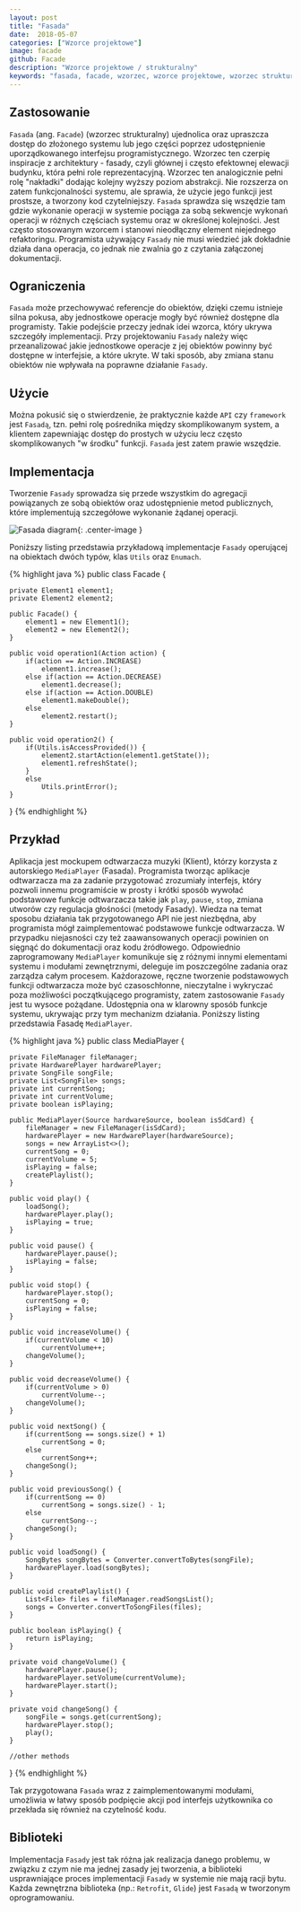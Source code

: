 ```yaml
---
layout: post
title: "Fasada"
date:  2018-05-07
categories: ["Wzorce projektowe"]
image: facade
github: Facade
description: "Wzorce projektowe / strukturalny"
keywords: "fasada, facade, wzorzec, wzorce projektowe, wzorzec strukturalny, design patterns, android, java, programowanie"
---
```


## Zastosowanie
`Fasada` (ang. `Facade`) (wzorzec strukturalny) ujednolica oraz upraszcza dostęp do złożonego systemu lub jego części poprzez udostępnienie uporządkowanego interfejsu programistycznego. Wzorzec ten czerpię inspiracje z architektury - fasady, czyli głównej i często efektownej elewacji budynku, która pełni role reprezentacyjną. Wzorzec ten analogicznie pełni rolę "nakładki" dodając kolejny wyższy poziom abstrakcji. Nie rozszerza on zatem funkcjonalności systemu, ale sprawia, że użycie jego funkcji jest prostsze, a tworzony kod czytelniejszy. `Fasada` sprawdza się wszędzie tam gdzie wykonanie operacji w systemie pociąga za sobą sekwencje wykonań operacji w różnych częściach systemu oraz w określonej kolejności. Jest często stosowanym wzorcem i stanowi nieodłączny element niejednego refaktoringu. Programista używający `Fasady` nie musi wiedzieć jak dokładnie działa dana operacja, co jednak nie zwalnia go z czytania załączonej dokumentacji.

## Ograniczenia
`Fasada` może przechowywać referencje do obiektów, dzięki czemu istnieje silna pokusa, aby jednostkowe operacje mogły być również dostępne dla programisty. Takie podejście przeczy jednak idei wzorca, który ukrywa szczegóły implementacji. Przy projektowaniu `Fasady` należy więc przeanalizować jakie jednostkowe operacje z jej obiektów powinny być dostępne w interfejsie, a które ukryte. W taki sposób, aby zmiana stanu obiektów nie wpływała na poprawne działanie `Fasady`. 

## Użycie
Można pokusić się o stwierdzenie, że praktycznie każde `API` czy `framework` jest `Fasadą`, tzn. pełni rolę pośrednika między skomplikowanym system, a klientem zapewniając dostęp do prostych w użyciu lecz często skomplikowanych "w środku" funkcji. `Fasada` jest zatem prawie wszędzie.

## Implementacja
Tworzenie `Fasady` sprowadza się przede wszystkim do agregacji powiązanych ze sobą obiektów oraz udostępnienie metod publicznych, które implementują szczegółowe wykonanie żądanej operacji. 

![Fasada diagram](/assets/img/diagrams/facade.svg){: .center-image }

Poniższy listing przedstawia przykładową implementacje `Fasady` operującej na obiektach dwóch typów, klas `Utils` oraz `Enumach`.

{% highlight java %}
public class Facade {
    
    private Element1 element1;
    private Element2 element2;

    public Facade() {
        element1 = new Element1();
        element2 = new Element2();
    }

    public void operation1(Action action) {
        if(action == Action.INCREASE)
            element1.increase();
        else if(action == Action.DECREASE)
            element1.decrease();
        else if(action == Action.DOUBLE)
            element1.makeDouble();
        else
            element2.restart();
    }

    public void operation2() {
    	if(Utils.isAccessProvided()) {
            element2.startAction(element1.getState());
            element1.refreshState();
        }
        else
            Utils.printError();
    }
}
{% endhighlight %}

## Przykład
Aplikacja jest mockupem odtwarzacza muzyki (Klient), którzy korzysta z autorskiego `MediaPlayer` (Fasada). Programista tworząc aplikacje odtwarzacza ma za zadanie przygotować zrozumiały interfejs, który pozwoli innemu programiście w prosty i krótki sposób wywołać podstawowe funkcje odtwarzacza takie jak `play`, `pause`, `stop`, zmiana utworów czy regulacja głośności (metody Fasady). Wiedza na temat sposobu działania tak przygotowanego API nie jest niezbędna, aby programista mógł zaimplementować podstawowe funkcje odtwarzacza. W przypadku niejasności czy też zaawansowanych operacji powinien on sięgnąć do dokumentacji oraz kodu źródłowego. Odpowiednio zaprogramowany `MediaPlayer` komunikuje się z różnymi innymi elementami systemu i modułami zewnętrznymi, deleguje im poszczególne zadania oraz zarządza całym procesem. Każdorazowe, ręczne tworzenie podstawowych funkcji odtwarzacza może być czasoschłonne, nieczytalne i wykryczać poza możliwości początkującego programisty, zatem zastosowanie `Fasady` jest tu wysoce pożądane. Udostępnia ona w klarowny sposób funkcje systemu, ukrywając przy tym mechanizm działania. Poniższy listing przedstawia Fasadę `MediaPlayer`.

{% highlight java %}
public class MediaPlayer {

    private FileManager fileManager;
    private HardwarePlayer hardwarePlayer;
    private SongFile songFile;
    private List<SongFile> songs;
    private int currentSong;
    private int currentVolume;
    private boolean isPlaying;

    public MediaPlayer(Source hardwareSource, boolean isSdCard) {
        fileManager = new FileManager(isSdCard);
        hardwarePlayer = new HardwarePlayer(hardwareSource);
        songs = new ArrayList<>();
        currentSong = 0;
        currentVolume = 5;
        isPlaying = false;
        createPlaylist();
    }

    public void play() {
        loadSong();
        hardwarePlayer.play();
        isPlaying = true;
    }

    public void pause() {
        hardwarePlayer.pause();
        isPlaying = false;
    }

    public void stop() {
        hardwarePlayer.stop();
        currentSong = 0;
        isPlaying = false;
    }

    public void increaseVolume() {
        if(currentVolume < 10)
            currentVolume++;
        changeVolume();
    }

    public void decreaseVolume() {
        if(currentVolume > 0)
            currentVolume--;
        changeVolume();
    }

    public void nextSong() {
        if(currentSong == songs.size() + 1)
            currentSong = 0;
        else
            currentSong++;
        changeSong();
    }

    public void previousSong() {
        if(currentSong == 0)
            currentSong = songs.size() - 1;
        else
            currentSong--;
        changeSong();
    }

    public void loadSong() {
        SongBytes songBytes = Converter.convertToBytes(songFile);
        hardwarePlayer.load(songBytes);
    }

    public void createPlaylist() {
        List<File> files = fileManager.readSongsList();
        songs = Converter.convertToSongFiles(files);
    }
    
    public boolean isPlaying() {
        return isPlaying;
    }

    private void changeVolume() {
        hardwarePlayer.pause();
        hardwarePlayer.setVolume(currentVolume);
        hardwarePlayer.start();
    }

    private void changeSong() {
        songFile = songs.get(currentSong);
        hardwarePlayer.stop();
        play();
    }

    //other methods
}
{% endhighlight %}

Tak przygotowana `Fasada` wraz z zaimplementowanymi modułami, umożliwia w łatwy sposób podpięcie akcji pod interfejs użytkownika co przekłada się również na czytelność kodu.

## Biblioteki
Implementacja `Fasady` jest tak różna jak realizacja danego problemu, w związku z czym nie ma jednej zasady jej tworzenia, a biblioteki usprawniające proces implementacji `Fasady` w systemie nie mają racji bytu. Każda zewnętrzna biblioteka (np.: `Retrofit`, `Glide`) jest `Fasadą` w tworzonym oprogramowaniu.